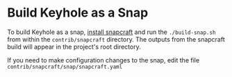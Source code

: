 # Build Keyhole as a Snap
To build Keyhole as a snap, [install snapcraft](https://snapcraft.io/snapcraft) and run the <code>./build-snap.sh</code> from within the <code>contrib/snapcraft</code> directory. The outputs from the snapcraft build will appear in the project's root directory.

If you need to make configuration changes to the snap, edit the file <code>contrib/snapcraft/snap/snapcraft.yaml</code>